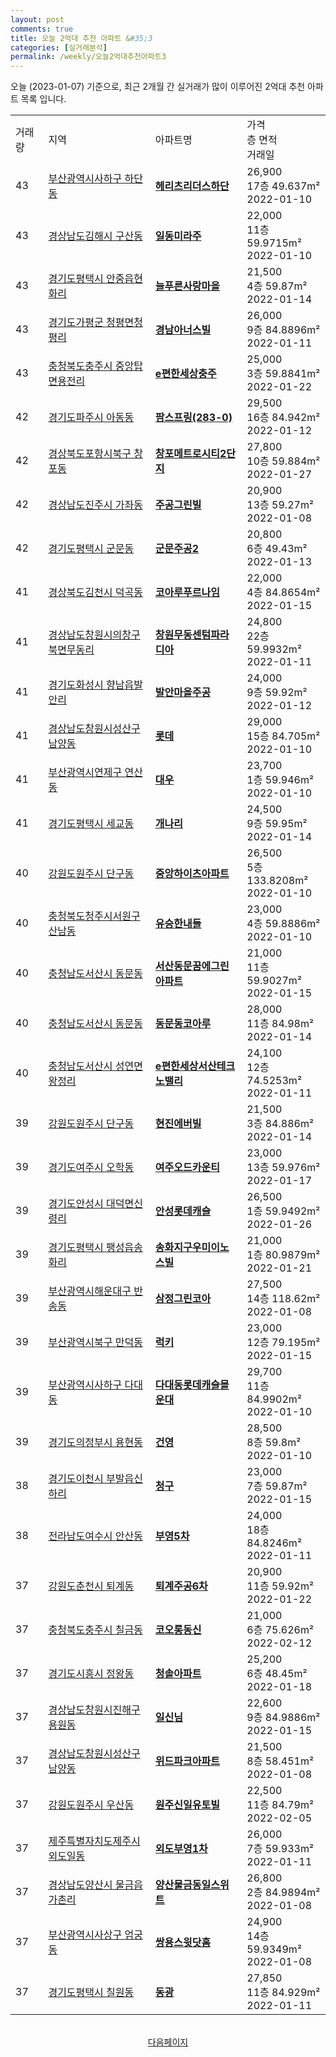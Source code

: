 ```yaml
---
layout: post
comments: true
title: 오늘 2억대 추천 아파트 &#35;3
categories: [실거래분석]
permalink: /weekly/오늘2억대추천아파트3
---
```


오늘 (2023-01-07) 기준으로, 최근 2개월 간 실거래가 많이 이루어진 2억대 추천 아파트 목록 입니다.

<table class="sortable">
  <tr>
    <td>거래량</td>
    <td>지역</td>
    <td>아파트명</td>
    <td>가격<br>층 면적<br>거래일</td>
  </tr>

  <tr class="item">
    <td>43</td>
    <td><a href="/apt/부산광역시사하구하단동">부산광역시사하구 하단동</a></td>
    <td style="font-weight: bold;"><a href="/apt/부산광역시사하구하단동헤리츠리더스하단">헤리츠리더스하단</a></td>
    <td>26,900<br>17층  49.637m²<br>2022-01-10</td>
  </tr>

  <tr class="item">
    <td>43</td>
    <td><a href="/apt/경상남도김해시구산동">경상남도김해시 구산동</a></td>
    <td style="font-weight: bold;"><a href="/apt/경상남도김해시구산동일동미라주">일동미라주</a></td>
    <td>22,000<br>11층  59.9715m²<br>2022-01-10</td>
  </tr>

  <tr class="item">
    <td>43</td>
    <td><a href="/apt/경기도평택시안중읍현화리">경기도평택시 안중읍현화리</a></td>
    <td style="font-weight: bold;"><a href="/apt/경기도평택시안중읍현화리늘푸른사랑마을">늘푸른사랑마을</a></td>
    <td>21,500<br>4층  59.87m²<br>2022-01-14</td>
  </tr>

  <tr class="item">
    <td>43</td>
    <td><a href="/apt/경기도가평군청평면청평리">경기도가평군 청평면청평리</a></td>
    <td style="font-weight: bold;"><a href="/apt/경기도가평군청평면청평리경남아너스빌">경남아너스빌</a></td>
    <td>26,000<br>9층  84.8896m²<br>2022-01-11</td>
  </tr>

  <tr class="item">
    <td>43</td>
    <td><a href="/apt/충청북도충주시중앙탑면용전리">충청북도충주시 중앙탑면용전리</a></td>
    <td style="font-weight: bold;"><a href="/apt/충청북도충주시중앙탑면용전리e편한세상충주">e편한세상충주</a></td>
    <td>25,000<br>3층  59.8841m²<br>2022-01-22</td>
  </tr>

  <tr class="item">
    <td>42</td>
    <td><a href="/apt/경기도파주시아동동">경기도파주시 아동동</a></td>
    <td style="font-weight: bold;"><a href="/apt/경기도파주시아동동팜스프링(283-0)">팜스프링(283-0)</a></td>
    <td>29,500<br>16층  84.942m²<br>2022-01-12</td>
  </tr>

  <tr class="item">
    <td>42</td>
    <td><a href="/apt/경상북도포항시북구창포동">경상북도포항시북구 창포동</a></td>
    <td style="font-weight: bold;"><a href="/apt/경상북도포항시북구창포동창포메트로시티2단지">창포메트로시티2단지</a></td>
    <td>27,800<br>10층  59.884m²<br>2022-01-27</td>
  </tr>

  <tr class="item">
    <td>42</td>
    <td><a href="/apt/경상남도진주시가좌동">경상남도진주시 가좌동</a></td>
    <td style="font-weight: bold;"><a href="/apt/경상남도진주시가좌동주공그린빌">주공그린빌</a></td>
    <td>20,900<br>13층  59.27m²<br>2022-01-08</td>
  </tr>

  <tr class="item">
    <td>42</td>
    <td><a href="/apt/경기도평택시군문동">경기도평택시 군문동</a></td>
    <td style="font-weight: bold;"><a href="/apt/경기도평택시군문동군문주공2">군문주공2</a></td>
    <td>20,800<br>6층  49.43m²<br>2022-01-13</td>
  </tr>

  <tr class="item">
    <td>41</td>
    <td><a href="/apt/경상북도김천시덕곡동">경상북도김천시 덕곡동</a></td>
    <td style="font-weight: bold;"><a href="/apt/경상북도김천시덕곡동코아루푸르나임">코아루푸르나임</a></td>
    <td>22,000<br>4층  84.8654m²<br>2022-01-15</td>
  </tr>

  <tr class="item">
    <td>41</td>
    <td><a href="/apt/경상남도창원시의창구북면무동리">경상남도창원시의창구 북면무동리</a></td>
    <td style="font-weight: bold;"><a href="/apt/경상남도창원시의창구북면무동리창원무동센텀파라디아">창원무동센텀파라디아</a></td>
    <td>24,800<br>22층  59.9932m²<br>2022-01-11</td>
  </tr>

  <tr class="item">
    <td>41</td>
    <td><a href="/apt/경기도화성시향남읍발안리">경기도화성시 향남읍발안리</a></td>
    <td style="font-weight: bold;"><a href="/apt/경기도화성시향남읍발안리발안마을주공">발안마을주공</a></td>
    <td>24,000<br>9층  59.92m²<br>2022-01-12</td>
  </tr>

  <tr class="item">
    <td>41</td>
    <td><a href="/apt/경상남도창원시성산구남양동">경상남도창원시성산구 남양동</a></td>
    <td style="font-weight: bold;"><a href="/apt/경상남도창원시성산구남양동롯데">롯데</a></td>
    <td>29,000<br>15층  84.705m²<br>2022-01-10</td>
  </tr>

  <tr class="item">
    <td>41</td>
    <td><a href="/apt/부산광역시연제구연산동">부산광역시연제구 연산동</a></td>
    <td style="font-weight: bold;"><a href="/apt/부산광역시연제구연산동대우">대우</a></td>
    <td>23,700<br>1층  59.946m²<br>2022-01-10</td>
  </tr>

  <tr class="item">
    <td>41</td>
    <td><a href="/apt/경기도평택시세교동">경기도평택시 세교동</a></td>
    <td style="font-weight: bold;"><a href="/apt/경기도평택시세교동개나리">개나리</a></td>
    <td>24,500<br>9층  59.95m²<br>2022-01-14</td>
  </tr>

  <tr class="item">
    <td>40</td>
    <td><a href="/apt/강원도원주시단구동">강원도원주시 단구동</a></td>
    <td style="font-weight: bold;"><a href="/apt/강원도원주시단구동중앙하이츠아파트">중앙하이츠아파트</a></td>
    <td>26,500<br>5층  133.8208m²<br>2022-01-10</td>
  </tr>

  <tr class="item">
    <td>40</td>
    <td><a href="/apt/충청북도청주시서원구산남동">충청북도청주시서원구 산남동</a></td>
    <td style="font-weight: bold;"><a href="/apt/충청북도청주시서원구산남동유승한내들">유승한내들</a></td>
    <td>23,000<br>4층  59.8886m²<br>2022-01-10</td>
  </tr>

  <tr class="item">
    <td>40</td>
    <td><a href="/apt/충청남도서산시동문동">충청남도서산시 동문동</a></td>
    <td style="font-weight: bold;"><a href="/apt/충청남도서산시동문동서산동문꿈에그린아파트">서산동문꿈에그린아파트</a></td>
    <td>21,000<br>11층  59.9027m²<br>2022-01-15</td>
  </tr>

  <tr class="item">
    <td>40</td>
    <td><a href="/apt/충청남도서산시동문동">충청남도서산시 동문동</a></td>
    <td style="font-weight: bold;"><a href="/apt/충청남도서산시동문동동문동코아루">동문동코아루</a></td>
    <td>28,000<br>11층  84.98m²<br>2022-01-14</td>
  </tr>

  <tr class="item">
    <td>40</td>
    <td><a href="/apt/충청남도서산시성연면왕정리">충청남도서산시 성연면왕정리</a></td>
    <td style="font-weight: bold;"><a href="/apt/충청남도서산시성연면왕정리e편한세상서산테크노밸리">e편한세상서산테크노밸리</a></td>
    <td>24,100<br>12층  74.5253m²<br>2022-01-11</td>
  </tr>

  <tr class="item">
    <td>39</td>
    <td><a href="/apt/강원도원주시단구동">강원도원주시 단구동</a></td>
    <td style="font-weight: bold;"><a href="/apt/강원도원주시단구동현진에버빌">현진에버빌</a></td>
    <td>21,500<br>3층  84.886m²<br>2022-01-14</td>
  </tr>

  <tr class="item">
    <td>39</td>
    <td><a href="/apt/경기도여주시오학동">경기도여주시 오학동</a></td>
    <td style="font-weight: bold;"><a href="/apt/경기도여주시오학동여주오드카운티">여주오드카운티</a></td>
    <td>23,000<br>13층  59.976m²<br>2022-01-17</td>
  </tr>

  <tr class="item">
    <td>39</td>
    <td><a href="/apt/경기도안성시대덕면신령리">경기도안성시 대덕면신령리</a></td>
    <td style="font-weight: bold;"><a href="/apt/경기도안성시대덕면신령리안성롯데캐슬">안성롯데캐슬</a></td>
    <td>26,500<br>1층  59.9492m²<br>2022-01-26</td>
  </tr>

  <tr class="item">
    <td>39</td>
    <td><a href="/apt/경기도평택시팽성읍송화리">경기도평택시 팽성읍송화리</a></td>
    <td style="font-weight: bold;"><a href="/apt/경기도평택시팽성읍송화리송화지구우미이노스빌">송화지구우미이노스빌</a></td>
    <td>21,000<br>1층  80.9879m²<br>2022-01-21</td>
  </tr>

  <tr class="item">
    <td>39</td>
    <td><a href="/apt/부산광역시해운대구반송동">부산광역시해운대구 반송동</a></td>
    <td style="font-weight: bold;"><a href="/apt/부산광역시해운대구반송동삼정그린코아">삼정그린코아</a></td>
    <td>27,500<br>14층  118.62m²<br>2022-01-08</td>
  </tr>

  <tr class="item">
    <td>39</td>
    <td><a href="/apt/부산광역시북구만덕동">부산광역시북구 만덕동</a></td>
    <td style="font-weight: bold;"><a href="/apt/부산광역시북구만덕동럭키">럭키</a></td>
    <td>23,000<br>12층  79.195m²<br>2022-01-15</td>
  </tr>

  <tr class="item">
    <td>39</td>
    <td><a href="/apt/부산광역시사하구다대동">부산광역시사하구 다대동</a></td>
    <td style="font-weight: bold;"><a href="/apt/부산광역시사하구다대동다대동롯데캐슬몰운대">다대동롯데캐슬몰운대</a></td>
    <td>29,700<br>11층  84.9902m²<br>2022-01-10</td>
  </tr>

  <tr class="item">
    <td>39</td>
    <td><a href="/apt/경기도의정부시용현동">경기도의정부시 용현동</a></td>
    <td style="font-weight: bold;"><a href="/apt/경기도의정부시용현동건영">건영</a></td>
    <td>28,500<br>8층  59.8m²<br>2022-01-10</td>
  </tr>

  <tr class="item">
    <td>38</td>
    <td><a href="/apt/경기도이천시부발읍신하리">경기도이천시 부발읍신하리</a></td>
    <td style="font-weight: bold;"><a href="/apt/경기도이천시부발읍신하리청구">청구</a></td>
    <td>23,000<br>7층  59.87m²<br>2022-01-15</td>
  </tr>

  <tr class="item">
    <td>38</td>
    <td><a href="/apt/전라남도여수시안산동">전라남도여수시 안산동</a></td>
    <td style="font-weight: bold;"><a href="/apt/전라남도여수시안산동부영5차">부영5차</a></td>
    <td>24,000<br>18층  84.8246m²<br>2022-01-11</td>
  </tr>

  <tr class="item">
    <td>37</td>
    <td><a href="/apt/강원도춘천시퇴계동">강원도춘천시 퇴계동</a></td>
    <td style="font-weight: bold;"><a href="/apt/강원도춘천시퇴계동퇴계주공6차">퇴계주공6차</a></td>
    <td>20,900<br>11층  59.92m²<br>2022-01-22</td>
  </tr>

  <tr class="item">
    <td>37</td>
    <td><a href="/apt/충청북도충주시칠금동">충청북도충주시 칠금동</a></td>
    <td style="font-weight: bold;"><a href="/apt/충청북도충주시칠금동코오롱동신">코오롱동신</a></td>
    <td>21,000<br>6층  75.626m²<br>2022-02-12</td>
  </tr>

  <tr class="item">
    <td>37</td>
    <td><a href="/apt/경기도시흥시정왕동">경기도시흥시 정왕동</a></td>
    <td style="font-weight: bold;"><a href="/apt/경기도시흥시정왕동청솔아파트">청솔아파트</a></td>
    <td>25,200<br>6층  48.45m²<br>2022-01-18</td>
  </tr>

  <tr class="item">
    <td>37</td>
    <td><a href="/apt/경상남도창원시진해구용원동">경상남도창원시진해구 용원동</a></td>
    <td style="font-weight: bold;"><a href="/apt/경상남도창원시진해구용원동일신님">일신님</a></td>
    <td>22,600<br>9층  84.9886m²<br>2022-01-15</td>
  </tr>

  <tr class="item">
    <td>37</td>
    <td><a href="/apt/경상남도창원시성산구남양동">경상남도창원시성산구 남양동</a></td>
    <td style="font-weight: bold;"><a href="/apt/경상남도창원시성산구남양동위드파크아파트">위드파크아파트</a></td>
    <td>21,500<br>8층  58.451m²<br>2022-01-08</td>
  </tr>

  <tr class="item">
    <td>37</td>
    <td><a href="/apt/강원도원주시우산동">강원도원주시 우산동</a></td>
    <td style="font-weight: bold;"><a href="/apt/강원도원주시우산동원주신일유토빌">원주신일유토빌</a></td>
    <td>22,500<br>11층  84.79m²<br>2022-02-05</td>
  </tr>

  <tr class="item">
    <td>37</td>
    <td><a href="/apt/제주특별자치도제주시외도일동">제주특별자치도제주시 외도일동</a></td>
    <td style="font-weight: bold;"><a href="/apt/제주특별자치도제주시외도일동외도부영1차">외도부영1차</a></td>
    <td>26,000<br>7층  59.933m²<br>2022-01-11</td>
  </tr>

  <tr class="item">
    <td>37</td>
    <td><a href="/apt/경상남도양산시물금읍가촌리">경상남도양산시 물금읍가촌리</a></td>
    <td style="font-weight: bold;"><a href="/apt/경상남도양산시물금읍가촌리양산물금동일스위트">양산물금동일스위트</a></td>
    <td>26,800<br>2층  84.9894m²<br>2022-01-08</td>
  </tr>

  <tr class="item">
    <td>37</td>
    <td><a href="/apt/부산광역시사상구엄궁동">부산광역시사상구 엄궁동</a></td>
    <td style="font-weight: bold;"><a href="/apt/부산광역시사상구엄궁동쌍용스윗닷홈">쌍용스윗닷홈</a></td>
    <td>24,900<br>14층  59.9349m²<br>2022-01-08</td>
  </tr>

  <tr class="item">
    <td>37</td>
    <td><a href="/apt/경기도평택시칠원동">경기도평택시 칠원동</a></td>
    <td style="font-weight: bold;"><a href="/apt/경기도평택시칠원동동광">동광</a></td>
    <td>27,850<br>11층  84.929m²<br>2022-01-11</td>
  </tr>

  <tr>
      <script async src="https://pagead2.googlesyndication.com/pagead/js/adsbygoogle.js?client=ca-pub-3485438051770037"
          crossorigin="anonymous"></script>
      <ins class="adsbygoogle"
          style="display:block"
          data-ad-format="fluid"
          data-ad-layout-key="-fb+5w+4e-db+86"
          data-ad-client="ca-pub-3485438051770037"
          data-ad-slot="1827090281"></ins>
      <script>
          (adsbygoogle = window.adsbygoogle || []).push({});
      </script>
  </tr>
    
</table>

<br>
<center><a href="/weekly/오늘2억대추천아파트">다음페이지</a></center>
<br><br>
